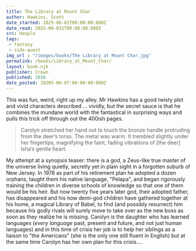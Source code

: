 ```yaml
---
title: The Library at Mount Char
author: Hawkins, Scott
date_started: 2025-06-01T00:00:00:000Z
date_read: 2025-06-031T00:00:00:000Z
src: Hoopla
tags: 
 - fantasy 
 - side-quest
img_url : "/images/books/The Library at Mount Char.jpg"
permalink: /books/Library_at_Mount_Char/
layout: book.njk
publisher: Crown
published: 2016
date_posted: 20205-06-07:00:00:00:000Z
---
```

This was fun, weird, right up my alley. Mr Hawkins has a good twisty plot and vivid characters described ... vividly, but the secret sauce is that he combines the mundane world with the fantastical in surprising ways and pulls this trick off through out the 400ish pages.

<blockquote> Carolyn stretched her hand out to touch the bronze handle protruding from the deer’s torso. The metal was warm. It trembled slightly under her fingertips, magnifying the faint, fading vibrations of [the deer] Isha’s gentle heart.</blockquote>

My attempt at a synopsis teaser: there is a god, a Zeus-like true master of the universe living quietly, secretly yet in plain sight in a forgotten suburb of New Jersey. In 1978 as part of his retirement plan he adopted a dozen orphans, taught them his native language, "Pelapa", and began rigorously training the children in diverse schools of knowledge so that one of them would be his heir. But now twenty five years later god, their adopted father, has disappeared and his now demi-god children have gathered together at his home, a magical Library of Babel, to find (and possibly resurrect) him because his godly rivals will surely move to take over as the new boss as soon as they realize he is missing.  Carolyn is the daughter who has learned languages (*every language* past, present and future, and not just human languages) and in this time of crisis her job is to help her siblings as a liaison to "the Americans" (she is the only one still fluent in English) but at the same time Carolyn has her own plan for this crisis....